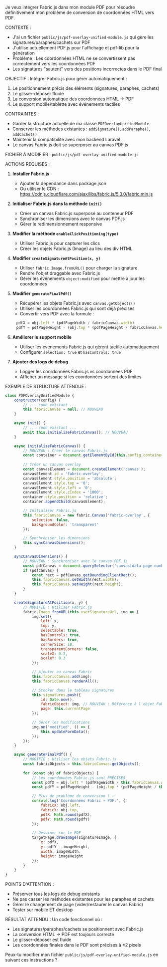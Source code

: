 Je veux intégrer Fabric.js dans mon module PDF pour résoudre définitivement mon problème de conversion de coordonnées HTML vers PDF.

CONTEXTE :
- J'ai un fichier `public/js/pdf-overlay-unified-module.js` qui gère les signatures/paraphes/cachets sur PDF
- J'utilise actuellement PDF.js pour l'affichage et pdf-lib pour la génération
- Problème : Les coordonnées HTML ne se convertissent pas correctement vers les coordonnées PDF
- Les signatures "sautent" vers des positions incorrectes dans le PDF final

OBJECTIF :
Intégrer Fabric.js pour gérer automatiquement :
1. Le positionnement précis des éléments (signatures, paraphes, cachets)
2. Le glisser-déposer fluide
3. La conversion automatique des coordonnées HTML → PDF
4. Le support mobile/tablette avec événements tactiles

CONTRAINTES :
- Garder la structure actuelle de ma classe `PDFOverlayUnifiedModule`
- Conserver les méthodes existantes : `addSignature()`, `addParaphe()`, `addCachet()`
- Maintenir la compatibilité avec mon backend Laravel
- Le canvas Fabric.js doit se superposer au canvas PDF.js

FICHIER À MODIFIER :
`public/js/pdf-overlay-unified-module.js`

ACTIONS REQUISES :

1. **Installer Fabric.js**
   - Ajouter la dépendance dans package.json
   - Ou utiliser le CDN : https://cdnjs.cloudflare.com/ajax/libs/fabric.js/5.3.0/fabric.min.js

2. **Initialiser Fabric.js dans la méthode `init()`**
   - Créer un canvas Fabric.js superposé au conteneur PDF
   - Synchroniser les dimensions avec le canvas PDF.js
   - Gérer le redimensionnement responsive

3. **Modifier la méthode `enableClickPositioning(type)`**
   - Utiliser Fabric.js pour capturer les clics
   - Créer les objets Fabric.js (Image) au lieu des div HTML

4. **Modifier `createSignatureAtPosition(x, y)`**
   - Utiliser `fabric.Image.fromURL()` pour charger la signature
   - Rendre l'objet draggable avec Fabric.js
   - Gérer les événements `object:modified` pour mettre à jour les coordonnées

5. **Modifier `generateFinalPdf()`**
   - Récupérer les objets Fabric.js avec `canvas.getObjects()`
   - Utiliser les coordonnées Fabric.js qui sont déjà précises
   - Convertir vers PDF avec la formule :
```javascript
     pdfX = obj.left * (pdfPageWidth / fabricCanvas.width)
     pdfY = pdfPageHeight - (obj.top * (pdfPageHeight / fabricCanvas.height))
```

6. **Améliorer le support mobile**
   - Utiliser les événements Fabric.js qui gèrent tactile automatiquement
   - Configurer `selection: true` et `hasControls: true`

7. **Ajouter des logs de debug**
   - Logger les coordonnées Fabric.js vs coordonnées PDF
   - Afficher un message si les coordonnées sortent des limites

EXEMPLE DE STRUCTURE ATTENDUE :
```javascript
class PDFOverlayUnifiedModule {
    constructor(config) {
        // ... code existant ...
        this.fabricCanvas = null; // NOUVEAU
    }

    async init() {
        // ... code existant ...
        await this.initializeFabricCanvas(); // NOUVEAU
    }

    async initializeFabricCanvas() {
        // NOUVEAU : Créer le canvas Fabric.js
        const container = document.getElementById(this.config.containerId);
        
        // Créer un canvas overlay
        const canvasElement = document.createElement('canvas');
        canvasElement.id = 'fabric-overlay';
        canvasElement.style.position = 'absolute';
        canvasElement.style.top = '0';
        canvasElement.style.left = '0';
        canvasElement.style.zIndex = '1000';
        container.style.position = 'relative';
        container.appendChild(canvasElement);

        // Initialiser Fabric.js
        this.fabricCanvas = new fabric.Canvas('fabric-overlay', {
            selection: false,
            backgroundColor: 'transparent'
        });

        // Synchroniser les dimensions
        this.syncCanvasDimensions();
    }

    syncCanvasDimensions() {
        // NOUVEAU : Synchroniser avec le canvas PDF.js
        const pdfCanvas = document.querySelector('canvas[data-page-number]');
        if (pdfCanvas) {
            const rect = pdfCanvas.getBoundingClientRect();
            this.fabricCanvas.setWidth(rect.width);
            this.fabricCanvas.setHeight(rect.height);
        }
    }

    createSignatureAtPosition(x, y) {
        // MODIFIÉ : Utiliser Fabric.js
        fabric.Image.fromURL(this.userSignatureUrl, img => {
            img.set({
                left: x,
                top: y,
                selectable: true,
                hasControls: true,
                hasBorders: true,
                cornerSize: 10,
                transparentCorners: false,
                scaleX: 0.3,
                scaleY: 0.3
            });

            // Ajouter au canvas Fabric
            this.fabricCanvas.add(img);
            this.fabricCanvas.renderAll();

            // Stocker dans le tableau signatures
            this.signatures.push({
                id: Date.now(),
                fabricObject: img, // NOUVEAU : Référence à l'objet Fabric
                page: this.currentPage
            });

            // Gérer les modifications
            img.on('modified', () => {
                this.updateFormData();
            });
        });
    }

    async generateFinalPdf() {
        // MODIFIÉ : Utiliser les objets Fabric.js
        const fabricObjects = this.fabricCanvas.getObjects();
        
        for (const obj of fabricObjects) {
            // Les coordonnées Fabric.js sont PRÉCISES
            const pdfX = obj.left * (pdfPageWidth / this.fabricCanvas.width);
            const pdfY = pdfPageHeight - (obj.top * (pdfPageHeight / this.fabricCanvas.height));

            // Plus de problème de conversion ! ✅
            console.log('Coordonnées Fabric → PDF:', {
                fabricX: obj.left,
                fabricY: obj.top,
                pdfX: Math.round(pdfX),
                pdfY: Math.round(pdfY)
            });

            // Dessiner sur le PDF
            targetPage.drawImage(signatureImage, {
                x: pdfX,
                y: pdfY - imageHeight,
                width: imageWidth,
                height: imageHeight
            });
        }
    }
}
```

POINTS D'ATTENTION :
- Préserver tous les logs de debug existants
- Ne pas casser les méthodes existantes pour les paraphes et cachets
- Gérer le changement de page (vider/restaurer le canvas Fabric)
- Tester sur mobile ET desktop

RÉSULTAT ATTENDU :
Un code fonctionnel où :
- Les signatures/paraphes/cachets se positionnent avec Fabric.js
- La conversion HTML → PDF est toujours correcte
- Le glisser-déposer est fluide
- Les coordonnées finales dans le PDF sont précises à ±2 pixels

Peux-tu modifier mon fichier `public/js/pdf-overlay-unified-module.js` en suivant ces instructions ?